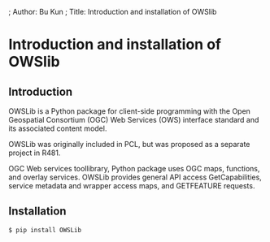 ; Author: Bu Kun
; Title: Introduction and installation of OWSlib


# Introduction and installation of OWSlib


## Introduction


OWSLib is a Python package for client-side programming with the Open Geospatial Consortium (OGC) Web Services (OWS) interface standard and its associated content model.

OWSLib was originally included in PCL, but was proposed as a separate project in R481.

OGC Web services toollibrary, Python package uses OGC maps, functions, and overlay services.
OWSLib provides general API access GetCapabilities, service metadata and wrapper access maps, and GETFEATURE requests.


## Installation

    $ pip install OWSLib

